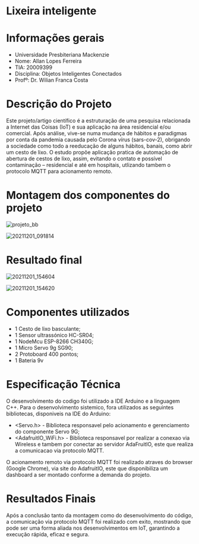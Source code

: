 # Lixeira inteligente

# Informações gerais
* Universidade Presbiteriana Mackenzie 
* Nome: Allan Lopes Ferreira
* TIA: 20009399 
* Disciplina: Objetos Inteligentes Conectados 
* Profº: Dr. Wilian Franca Costa 

# Descrição do Projeto
Este projeto/artigo científico é a estruturação de uma pesquisa relacionada a Internet das Coisas (IoT) e sua aplicação na área residencial e/ou comercial. Após análise, vive-se numa mudança de hábitos e paradigmas por conta da pandemia causada pelo Corona vírus (sars-cov-2), obrigando a sociedade como todo a reeducação de alguns hábitos, banais, como abrir um cesto de lixo. O estudo propõe aplicação pratica de automação de abertura de cestos de lixo, assim, evitando o contato e possível contaminação – residencial e até em hospitais, utlizando tambem o protocolo MQTT para acionamento remoto.

# Montagem dos componentes do projeto

![projeto_bb](https://user-images.githubusercontent.com/20358075/144297542-4df04eb3-8611-4e30-a4d4-072ade3d5823.jpg)

![20211201_091814](https://user-images.githubusercontent.com/20358075/144297219-fc7a58e6-421c-4d06-acd7-2e90a7764980.jpg)

# Resultado final
![20211201_154604](https://user-images.githubusercontent.com/20358075/144297308-f61f9072-cd69-4af4-90e5-1301d3276e25.jpg)

![20211201_154620](https://user-images.githubusercontent.com/20358075/144297328-330982b2-1f23-4b68-87c6-938d5ee2d0fb.jpg)


# Componentes utilizados
- 1 Cesto de lixo basculante;
- 1 Sensor ultrassónico HC-SR04;
- 1 NodeMcu ESP-8266 CH340G;
- 1 Micro Servo 9g SG90;
- 2 Protoboard 400 pontos;
- 1 Bateria 9v

# Especificação Técnica
O desenvolvimento do codigo foi utilizado a IDE Arduino e a linguagem C++. Para o desenvolvimento sistemico, fora utilizados as seguintes bibliotecas, disponiveis na IDE do Arduino:
* <Servo.h> - Biblioteca responsavel pelo acionamento e gerenciamento do componente Servo 9G;
* <AdafruitIO_WiFi.h> - Biblioteca responsavel por realizar a conexao via Wireless e tambem por conectar ao servidor AdaFruitIO, este que realiza a comunicacao via protocolo MQTT.

O acionamento remoto via protocolo MQTT foi realizado atraves do browser (Google Chrome), via site do AdafruitIO, este que disponibiliza um dashboard a ser montado conforme a demanda do projeto.

# Resultados Finais 

Após a conclusão tanto da montagem como do desenvolvimento do código, a comunicação via protocolo MQTT foi realizado com exito, mostrando que pode ser uma forma aliada nos desenvolvimentos em IoT, garantindo a execução rápida, eficaz e segura. 
